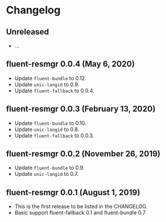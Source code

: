 # Changelog

## Unreleased

  - …

## fluent-resmgr 0.0.4 (May 6, 2020)
  - Update `fluent-bundle` to 0.12.
  - Update `unic-langid` to 0.9.
  - Update `fluent-fallback` to 0.0.4.

## fluent-resmgr 0.0.3 (February 13, 2020)
  - Update `fluent-bundle` to 0.10.
  - Update `unic-langid` to 0.8.
  - Update `fluent-fallback` to 0.0.3.

## fluent-resmgr 0.0.2 (November 26, 2019)
  - Update `fluent-bundle` to 0.9.
  - Update `unic-langid` to 0.7.

## fluent-resmgr 0.0.1 (August 1, 2019)

  - This is the first release to be listed in the CHANGELOG.
  - Basic support fluent-fallback 0.1 and fluent-bundle 0.7 
